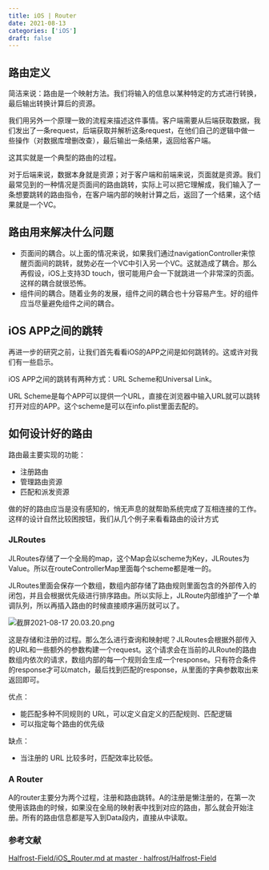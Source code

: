 ```yaml
---
title: iOS | Router
date: 2021-08-13
categories: ['iOS']
draft: false
---
```


## 路由定义

简洁来说：路由是一个映射方法。我们将输入的信息以某种特定的方式进行转换，最后输出转换计算后的资源。

我们用另外一个原理一致的流程来描述这件事情。客户端需要从后端获取数据，我们发出了一条request，后端获取并解析这条request，在他们自己的逻辑中做一些操作（对数据库增删改查），最后输出一条结果，返回给客户端。

这其实就是一个典型的路由的过程。

对于后端来说，数据本身就是资源；对于客户端和前端来说，页面就是资源。我们最常见到的一种情况是页面间的路由跳转，实际上可以把它理解成，我们输入了一条想要跳转的路由指令，在客户端内部的映射计算之后，返回了一个结果，这个结果就是一个VC。

## 路由用来解决什么问题

- 页面间的耦合。以上面的情况来说，如果我们通过navigationController来惊醒页面间的跳转，就势必在一个VC中引入另一个VC。这就造成了耦合。那么再假设，iOS上支持3D touch，很可能用户会一下就跳进一个非常深的页面。这样的耦合就很恐怖。
- 组件间的耦合。随着业务的发展，组件之间的耦合也十分容易产生。好的组件应当尽量避免组件之间的耦合。

## iOS APP之间的跳转

再进一步的研究之前，让我们首先看看iOS的APP之间是如何跳转的。这或许对我们有一些启示。

iOS APP之间的跳转有两种方式：URL Scheme和Universal Link。

URL Scheme是每个APP可以提供一个URL，直接在浏览器中输入URL就可以跳转打开对应的APP。这个scheme是可以在info.plist里面去配的。

## 如何设计好的路由

路由最主要实现的功能：

- 注册路由
- 管理路由资源
- 匹配和派发资源

做的好的路由应当是没有感知的，悄无声息的就帮助系统完成了互相连接的工作。这样的设计自然比较困按钮，我们从几个例子来看看路由的设计方式

### JLRoutes

JLRoutes存储了一个全局的map，这个Map会以scheme为Key，JLRoutes为Value。所以在routeControllerMap里面每个scheme都是唯一的。

JLRoutes里面会保存一个数组，数组内部存储了路由规则里面包含的外部传入的闭包，并且会根据优先级进行排序路由。所以实际上，JLRoute内部维护了一个单调队列，所以再插入路由的时候直接顺序遍历就可以了。

![截屏2021-08-17 20.03.20.png](iOS%20Router%2021d819200c3149c6ac7ee80bde43471e/%E6%88%AA%E5%B1%8F2021-08-17_20.03.20.png)

这是存储和注册的过程。那么怎么进行查询和映射呢？JLRoutes会根据外部传入的URL和一些额外的参数构建一个request。这个请求会在当前的JLRoute的路由数组内依次的请求，数组内部的每一个规则会生成一个response。只有符合条件的response才可以match，最后找到匹配的response，从里面的字典参数取出来返回即可。

优点：

- 能匹配多种不同规则的 URL，可以定义自定义的匹配规则、匹配逻辑
- 可以指定每个路由的优先级

缺点：

- 当注册的 URL 比较多时，匹配效率比较低。

### A Router

A的router主要分为两个过程，注册和路由跳转。A的注册是懒注册的，在第一次使用该路由的时候，如果没在全局的映射表中找到对应的路由，那么就会开始注册。所有的路由信息都是写入到Data段内，直接从中读取。

### 参考文献

[Halfrost-Field/iOS_Router.md at master · halfrost/Halfrost-Field](https://github.com/halfrost/Halfrost-Field/blob/master/contents/iOS/iOSRouter/iOS_Router.md)
